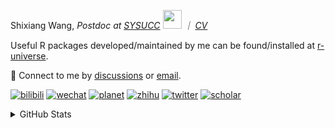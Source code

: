 
<p>Shixiang Wang, <em>Postdoc at <a href="https://sysucc.org.cn/">SYSUCC</a> <img src="https://media.giphy.com/media/WUlplcMpOCEmTGBtBW/giphy.gif" width="30">  ｜ <a href="https://shixiangwang.github.io/cv-shixiang/">CV</a>
</em></p>

Useful R packages developed/maintained by me can be found/installed at [r-universe](https://shixiangwang.r-universe.dev/).

💬 Connect to me by
[discussions](https://github.com/ShixiangWang/self-study/discussions) or [email](mailto:shixiang1994wang@gmail.com). 

[![bilibili](https://img.shields.io/badge/王诗翔-B站-yellow)](https://space.bilibili.com/11553374) [![wechat](https://img.shields.io/badge/王诗翔-微信公众号-important)](https://shixiangwang.github.io/home/logo/qrcode.jpg) [![planet](https://img.shields.io/badge/王诗翔-知识星球-blueviolet)](https://t.zsxq.com/rBqbIei)  [![zhihu](https://img.shields.io/badge/王诗翔-知乎-blue)](https://www.zhihu.com/people/shixiangwang) [![twitter](https://img.shields.io/badge/WangShxiang-twitter-ff69b4)](https://twitter.com/WangShxiang) [![scholar](https://img.shields.io/badge/ShixiangWang-Scholar-00ffff)](https://scholar.google.com/citations?user=FvNp0NkAAAAJ) 

<details>
 
<summary>GitHub Stats</summary>


<!--START_SECTION:waka-->
**🐱 My GitHub Data** 

> 📦 5.0 MB Used in GitHub's Storage 
 > 
> 🏆 695 Contributions in the Year 2024
 > 
> 🚫 Not Opted to Hire
 > 
> 📜 92 Public Repositories 
 > 
> 🔑 30 Private Repositories 
 > 
**I'm an Early 🐤** 

```text
🌞 Morning                2158 commits        ████░░░░░░░░░░░░░░░░░░░░░   16.59 % 
🌆 Daytime                5554 commits        ███████████░░░░░░░░░░░░░░   42.70 % 
🌃 Evening                4425 commits        █████████░░░░░░░░░░░░░░░░   34.02 % 
🌙 Night                  871 commits         ██░░░░░░░░░░░░░░░░░░░░░░░   06.70 % 
```
📅 **I'm Most Productive on Tuesday** 

```text
Monday                   2084 commits        ████░░░░░░░░░░░░░░░░░░░░░   16.02 % 
Tuesday                  2424 commits        █████░░░░░░░░░░░░░░░░░░░░   18.63 % 
Wednesday                2195 commits        ████░░░░░░░░░░░░░░░░░░░░░   16.87 % 
Thursday                 2041 commits        ████░░░░░░░░░░░░░░░░░░░░░   15.69 % 
Friday                   1970 commits        ████░░░░░░░░░░░░░░░░░░░░░   15.14 % 
Saturday                 994 commits         ██░░░░░░░░░░░░░░░░░░░░░░░   07.64 % 
Sunday                   1300 commits        ██░░░░░░░░░░░░░░░░░░░░░░░   09.99 % 
```


**I Mostly Code in R** 

```text
R                        85 repos            ██████████████░░░░░░░░░░░   54.14 % 
Shell                    10 repos            ██░░░░░░░░░░░░░░░░░░░░░░░   06.37 % 
JavaScript               7 repos             █░░░░░░░░░░░░░░░░░░░░░░░░   04.46 % 
Jupyter Notebook         5 repos             █░░░░░░░░░░░░░░░░░░░░░░░░   03.18 % 
Rust                     3 repos             ░░░░░░░░░░░░░░░░░░░░░░░░░   01.91 % 
```




 Last Updated on 10/07/2024 18:49:03 UTC
<!--END_SECTION:waka-->

> These Readme stats are generated using github action [awesome-readme-stats](https://github.com/anmol098/waka-readme-stats)

-----

**NOTE: Top languages does not indicate my skill level or anything like that. It is just a metric of which languages have been hosted by me on GitHub based on the usage across repositories.**

</details>
